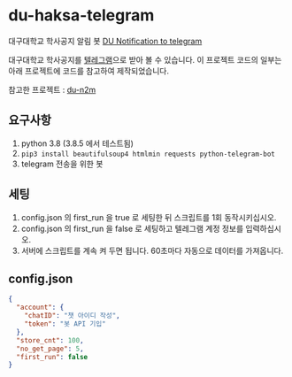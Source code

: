 # du-haksa-telegram

대구대학교 학사공지 알림 봇
[DU Notification to telegram](https://t.me/sw_dev)

대구대학교 학사공지를 [텔레그램](https://t.me/sw_dev)으로 받아 볼 수 있습니다.
이 프로젝트 코드의 일부는 아래 프로젝트에 코드를 참고하여 제작되었습니다.

참고한 프로젝트 : [du-n2m](https://github.com/dryrain39/du-n2m)

## 요구사항

1. python 3.8 (3.8.5 에서 테스트됨)
2. `pip3 install beautifulsoup4 htmlmin requests python-telegram-bot`
3. telegram 전송을 위한 봇

## 세팅

1. config.json 의 first_run 을 true 로 세팅한 뒤 스크립트를 1회 동작시키십시오.
2. config.json 의 first_run 을 false 로 세팅하고 텔레그램 계정 정보를 입력하십시오.
3. 서버에 스크립트를 계속 켜 두면 됩니다. 60초마다 자동으로 데이터를 가져옵니다.

## config.json
```json
{
  "account": {
    "chatID": "챗 아이디 작성",
    "token": "봇 API 기입"
  },
  "store_cnt": 100,
  "no_get_page": 5,
  "first_run": false
}
```
